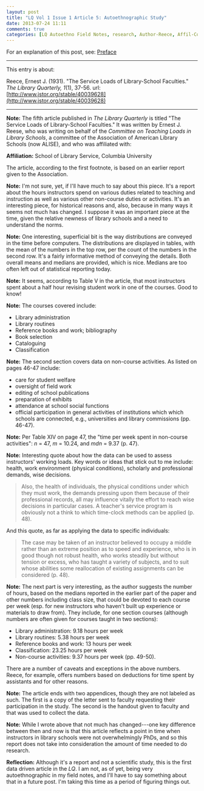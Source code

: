 ```yaml
---
layout: post
title: "LQ Vol 1 Issue 1 Article 5: Autoethnographic Study"
date: 2013-07-24 11:11
comments: true
categories: [LQ Autoethno Field Notes, research, Author-Reece, Affil-Columbia University]
---
```


For an explanation of this post, see:
[Preface](/blog/2013/08/14/lq-autoethnography-research-journal-preface/)

---

This entry is about:

Reece, Ernest J. (1931). "The Service Loads of Library-School
Faculties." *The Library Quarterly, 1*(1), 37-56.
url:[http://www.jstor.org/stable/40039628](http://www.jstor.org/stable/40039628)

---

**Note:** The fifth article published in *The Library Quarterly*
is titled "The Service Loads of Library-School Faculties." It was
written by Ernest J. Reese, who was writing on behalf of the
*Committee on Teaching Loads in Library Schools*, a committee of
the Association of American Library Schools (now ALISE), and who
was affiliated with:

**Affiliation:** School of Library Service, Columbia University

The article, according to the first footnote, is based on an
earlier report given to the Association.

**Note:** I'm not sure, yet, if I'll have much to say about this
piece. It's a report about the hours instructors spend on various
duties related to teaching and instruction as well as various
other non-course duties or activities. It's an interesting piece,
for historical reasons and, also, because in many ways it seems
not much has changed. I suppose it was an important piece at the
time, given the relative newness of library schools and a need to
understand the norms.

**Note:** One interesting, superficial bit is the way
distributions are conveyed in the time before computers. The
distributions are displayed in tables, with the mean of the
numbers in the top row, per the count of the numbers in the second
row. It's a fairly informative method of conveying the details.
Both overall means and medians are provided, which is nice.
Medians are too often left out of statistical reporting today.

**Note:** It seems, according to Table V in the article, that most
instructors spent about a half hour revising student work in one
of the courses. Good to know!

**Note:** The courses covered include:

- Library administration
- Library routines
- Reference books and work; bibliography
- Book selection
- Cataloguing
- Classification

**Note:** The second section covers data on non-course
activities. As listed on pages 46-47 include:

- care for student welfare
- oversight of field work
- editing of school publications
- preparation of exhibits
- attendance at school social functions
- official participation in general activities of institutions
  which which schools are connected, e.g., universities and
  library commissions (pp. 46-47).

**Note:** Per Table XIV on page 47, the "time per week spent in
non-course activities": *n* = 47, *m* = 10.24, and *mdn* = 9.37
(p. 47).

**Note:** Interesting quote about how the data can be used to
assess instructors' working loads. Key words or ideas that stick
out to me include: health, work environment (physical conditions),
scholarly and professional demands, wise decisions.

> Also, the health of individuals, the physical conditions under
> which they must work, the demands pressing upon them because of
> their professional records, all may influence vitally the effort
> to reach wise decisions in particular cases. A teacher's service
> program is obviously not a think to which time-clock methods can
> be applied (p. 48).

And this quote, as far as applying the data to specific
individuals:

> The case may be taken of an instructor believed to occupy a
> middle rather than an extreme position as to speed and
> experience, who is in good though not robust health, who works
> steadily but without tension or excess, who has taught a variety
> of subjects, and to suit whose abilities some reallocation of
> existing assignments can be considered (p. 48).

**Note:** The next part is very interesting, as the author
suggests the number of hours, based on the medians reported in the
earlier part of the paper and other numbers including class size,
that could be devoted to each course per week (esp. for new
instructors who haven't built up experience or materials to draw
from). They include, for one section courses (although numbers are
often given for courses taught in two sections):

- Library administration: 9.18 hours per week
- Library routines: 5.38 hours per week
- Reference books and work: 13 hours per week
- Classification: 23.25 hours per week
- Non-course activities: 9.37 hours per week (pp. 49-50).

There are a number of caveats and exceptions in the above numbers.
Reece, for example, offers numbers based on deductions for time
spent by assistants and for other reasons. 

**Note:** The article ends with two appendices, though they are
not labeled as such. The first is a copy of the letter sent to
faculty requesting their participation in the study. The second is
the handout given to faculty and that was used to collect the
data.

**Note:** While I wrote above that not much has changed---one key
difference between then and now is that this article reflects a
point in time when instructors in library schools were not
overwhelmingly PhDs, and so this report does not take into
consideration the amount of time needed to do research.

**Reflection:** Although it's a report and not a scientific study,
this is the first data driven article in the *LQ*. I am not, as of
yet, being very autoethnographic in my field notes, and I'll have
to say something about that in a future post. I'm taking this time
as a period of figuring things out.
